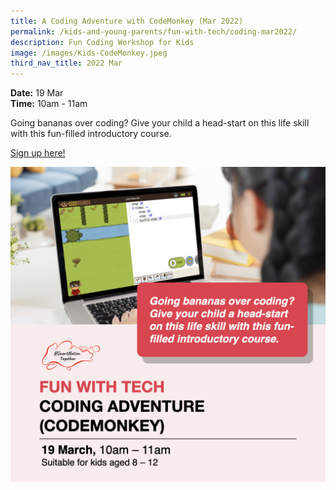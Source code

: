 ```yaml
---
title: A Coding Adventure with CodeMonkey (Mar 2022)
permalink: /kids-and-young-parents/fun-with-tech/coding-mar2022/
description: Fun Coding Workshop for Kids
image: /images/Kids-CodeMonkey.jpeg
third_nav_title: 2022 Mar
---
```


**Date:** 19 Mar 
<br> **Time:** 10am - 11am

Going bananas over coding? Give your child a head-start on this life skill with this fun-filled introductory course. 

[Sign up here! ](https://go.gov.sg/kids-codemonkey-mar22)

![Fun Coding workshop for kids](/images/Kids-CodeMonkey.jpeg)